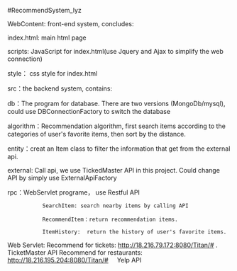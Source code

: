 #RecommendSystem_lyz

WebContent: front-end system, concludes:

index.html: main html page

scripts: JavaScript for index.html(use Jquery and Ajax to simplify the web connection)

style： css style for index.html

src：the backend system, contains:

db：The program for database. There are two versions (MongoDb/mysql), could use DBConnectionFactory to switch the database

algorithm：Recommendation algorithm, first search items according to the categories of user's favorite items, then sort by the distance.

entity：creat an Item class to filter the information that get from the external api.

external: Call api, we use TickedMaster API in this project. Could change API by simply use ExternalApiFactory

rpc：WebServlet programe， use Restful API

               SearchItem: search nearby items by calling API
               
               RecommendItem：return recommendation items.
               
               ItemHistory:  return the history of user's favorite items.


Web Servlet:
Recommend for tickets: http://18.216.79.172:8080/Titan/# .         TicketMaster API
Recommend for restaurants: http://18.216.195.204:8080/Titan/#      Yelp API

